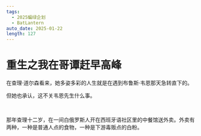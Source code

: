 ```yaml
---
tags:
  - 2025蝙绿企划
  - BatLantern
auto_date: 2025-01-22
length: 127
---
```


# 重生之我在哥谭赶早高峰

在查理·道尔森看来，她多姿多彩的人生就是在遇到布鲁斯·韦恩那天急转直下的。

但她也承认，这不关韦恩先生什么事。

<br>

那年查理十二岁，在一间白俄罗斯人开在西班牙语社区里的中餐馆送外卖。外卖有两种，一种是普通人点的食物，一种是下游毒贩点的白粉。
